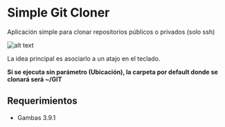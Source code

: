 # Simple Git Cloner

Aplicación simple para clonar repositorios públicos o privados (solo ssh)

![alt text](https://i.imgur.com/T5xRTHq.png "Simple-Git-Cloner")

La idea principal es asociarlo a un atajo en el teclado.

<strong>Si se ejecuta sin parámetro (Ubicación), la carpeta por default donde se clonará será ~/GIT</strong>

## Requerimientos
- Gambas 3.9.1 
